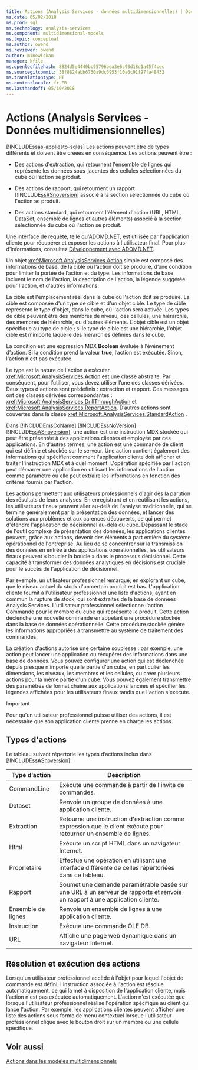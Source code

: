 ```yaml
---
title: Actions (Analysis Services - données multidimensionnelles) | Documents Microsoft
ms.date: 05/02/2018
ms.prod: sql
ms.technology: analysis-services
ms.component: multidimensional-models
ms.topic: conceptual
ms.author: owend
ms.reviewer: owend
author: minewiskan
manager: kfile
ms.openlocfilehash: 8824d5e4440bc95796bea3e6c93d18d1a45f4cec
ms.sourcegitcommit: 38f8824abb6760a9dc6953f10a6c91f97fa48432
ms.translationtype: HT
ms.contentlocale: fr-FR
ms.lasthandoff: 05/10/2018
---
```

# <a name="actions-analysis-services---multidimensional-data"></a>Actions (Analysis Services - Données multidimensionnelles)
[!INCLUDE[ssas-appliesto-sqlas](../../includes/ssas-appliesto-sqlas.md)]
  Les actions peuvent être de types différents et doivent être créées en conséquence. Les actions peuvent être :  
  
-   Des actions d'extraction, qui retournent l'ensemble de lignes qui représente les données sous-jacentes des cellules sélectionnées du cube où l'action se produit.  
  
-   Des actions de rapport, qui retournent un rapport [!INCLUDE[ssRSnoversion](../../includes/ssrsnoversion-md.md)] associé à la section sélectionnée du cube où l'action se produit.  
  
-   Des actions standard, qui retournent l'élément d'action (URL, HTML, DataSet, ensemble de lignes et autres éléments) associé à la section sélectionnée du cube où l'action se produit.  
  
 Une interface de requête, telle qu'ADOMD.NET, est utilisée par l'application cliente pour récupérer et exposer les actions à l'utilisateur final. Pour plus d’informations, consultez [Développement avec ADOMD.NET](../../analysis-services/multidimensional-models/adomd-net/developing-with-adomd-net.md).  
  
 Un objet <xref:Microsoft.AnalysisServices.Action> simple est composé des informations de base, de la cible où l’action doit se produire, d’une condition pour limiter la portée de l’action et du type. Les informations de base incluent le nom de l'action, la description de l'action, la légende suggérée pour l'action, et d'autres informations.  
  
 La cible est l'emplacement réel dans le cube où l'action doit se produire. La cible est composée d'un type de cible et d'un objet cible. Le type de cible représente le type d'objet, dans le cube, où l'action sera activée. Les types de cible peuvent être des membres de niveau, des cellules, une hiérarchie, des membres de hiérarchie, ou d'autres éléments. L'objet cible est un objet spécifique au type de cible ; si le type de cible est une hiérarchie, l'objet cible est n'importe laquelle des hiérarchies définies dans le cube.  
  
 La condition est une expression MDX **Boolean** évaluée à l’événement d’action. Si la condition prend la valeur **true**, l’action est exécutée. Sinon, l'action n'est pas exécutée.  
  
 Le type est la nature de l'action à exécuter. <xref:Microsoft.AnalysisServices.Action> est une classe abstraite. Par conséquent, pour l’utiliser, vous devez utiliser l’une des classes dérivées. Deux types d'actions sont prédéfinis : extraction et rapport. Ces messages ont des classes dérivées correspondantes : <xref:Microsoft.AnalysisServices.DrillThroughAction> et <xref:Microsoft.AnalysisServices.ReportAction>. D’autres actions sont couvertes dans la classe <xref:Microsoft.AnalysisServices.StandardAction> .  
  
 Dans [!INCLUDE[msCoName](../../includes/msconame-md.md)] [!INCLUDE[ssNoVersion](../../includes/ssnoversion-md.md)] [!INCLUDE[ssASnoversion](../../includes/ssasnoversion-md.md)], une action est une instruction MDX stockée qui peut être présentée à des applications clientes et employée par ces applications. En d'autres termes, une action est une commande de client qui est définie et stockée sur le serveur. Une action contient également des informations qui spécifient comment l'application cliente doit afficher et traiter l'instruction MDX et à quel moment. L'opération spécifiée par l'action peut démarrer une application en utilisant les informations de l'action comme paramètre ou elle peut extraire les informations en fonction des critères fournis par l'action.  
  
 Les actions permettent aux utilisateurs professionnels d'agir dès la parution des résultats de leurs analyses. En enregistrant et en réutilisant les actions, les utilisateurs finaux peuvent aller au-delà de l'analyse traditionnelle, qui se termine généralement par la présentation des données, et lancer des solutions aux problèmes et aux carences découverts, ce qui permet d'étendre l'application de décisionnel au-delà du cube. Dépassant le stade de l'outil complexe de présentation des données, les applications clientes peuvent, grâce aux actions, devenir des éléments à part entière du système opérationnel de l'entreprise. Au lieu de se concentrer sur la transmission des données en entrée à des applications opérationnelles, les utilisateurs finaux peuvent « boucler la boucle » dans le processus décisionnel. Cette capacité à transformer des données analytiques en décisions est cruciale pour le succès de l'application de décisionnel.  
  
 Par exemple, un utilisateur professionnel remarque, en explorant un cube, que le niveau actuel du stock d'un certain produit est bas. L'application cliente fournit à l'utilisateur professionnel une liste d'actions, ayant en commun la rupture de stock, qui sont extraites de la base de données Analysis Services. L'utilisateur professionnel sélectionne l'action Commande pour le membre du cube qui représente le produit. Cette action déclenche une nouvelle commande en appelant une procédure stockée dans la base de données opérationnelle. Cette procédure stockée génère les informations appropriées à transmettre au système de traitement des commandes.  
  
 La création d'actions autorise une certaine souplesse : par exemple, une action peut lancer une application ou récupérer des informations dans une base de données. Vous pouvez configurer une action qui est déclenchée depuis presque n'importe quelle partie d'un cube, en particulier les dimensions, les niveaux, les membres et les cellules, ou créer plusieurs actions pour la même partie d'un cube. Vous pouvez également transmettre des paramètres de format chaîne aux applications lancées et spécifier les légendes affichées pour les utilisateurs finaux tandis que l'action s'exécute.  
  
> [!IMPORTANT]  
>  Pour qu'un utilisateur professionnel puisse utiliser des actions, il est nécessaire que son application cliente prenne en charge les actions.  
  
## <a name="types-of-actions"></a>Types d'actions  
 Le tableau suivant répertorie les types d’actions inclus dans [!INCLUDE[ssASnoversion](../../includes/ssasnoversion-md.md)]:  
  
|Type d’action|Description|  
|-----------------|-----------------|  
|CommandLine|Exécute une commande à partir de l'invite de commandes.|  
|Dataset|Renvoie un groupe de données à une application cliente.|  
|Extraction|Retourne une instruction d'extraction comme expression que le client exécute pour retourner un ensemble de lignes.|  
|Html|Exécute un script HTML dans un navigateur Internet.|  
|Propriétaire|Effectue une opération en utilisant une interface différente de celles répertoriées dans ce tableau.|  
|Rapport|Soumet une demande paramétrable basée sur une URL à un serveur de rapports et renvoie un rapport à une application cliente.|  
|Ensemble de lignes|Renvoie un ensemble de lignes à une application cliente.|  
|Instruction|Exécute une commande OLE DB.|  
|URL|Affiche une page web dynamique dans un navigateur Internet.|  
  
## <a name="resolving-and-executing-actions"></a>Résolution et exécution des actions  
 Lorsqu'un utilisateur professionnel accède à l'objet pour lequel l'objet de commande est défini, l'instruction associée à l'action est résolue automatiquement, ce qui la met à disposition de l'application cliente, mais l'action n'est pas exécutée automatiquement. L'action n'est exécutée que lorsque l'utilisateur professionnel réalise l'opération spécifique au client qui lance l'action. Par exemple, les applications clientes peuvent afficher une liste des actions sous forme de menu contextuel lorsque l'utilisateur professionnel clique avec le bouton droit sur un membre ou une cellule spécifique.  
  
## <a name="see-also"></a>Voir aussi  
 [Actions dans les modèles multidimensionnels](../../analysis-services/multidimensional-models/actions-in-multidimensional-models.md)  
  
  
